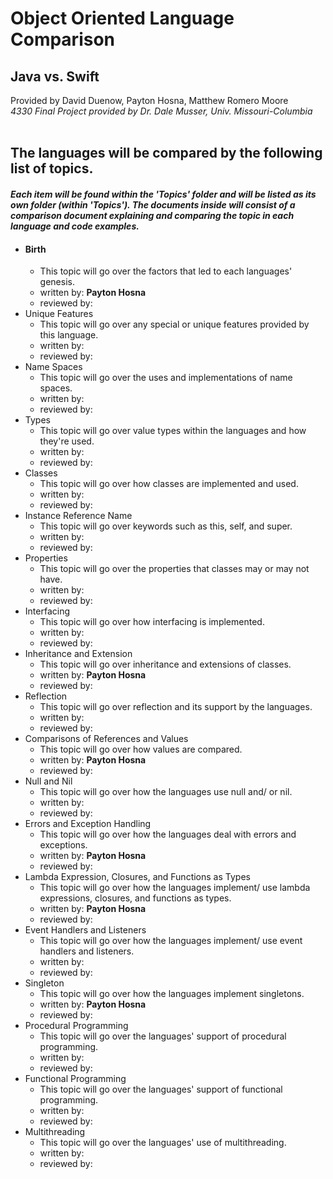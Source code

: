 # Object Oriented Language Comparison
## Java vs. Swift
Provided by David Duenow, Payton Hosna, Matthew Romero Moore
<br>_4330 Final Project provided by Dr. Dale Musser, Univ. Missouri-Columbia_
<br>
<br>
## The languages will be compared by the following list of topics.
#### _Each item will be found within the 'Topics' folder and will be listed as its own folder (within 'Topics'). The documents inside will consist of a comparison document explaining and comparing the topic in each language and code examples._
* #### Birth
	* This topic will go over the factors that led to each languages' genesis.
	* written by: **Payton Hosna**
	* reviewed by:
* Unique Features
	* This topic will go over any special or unique features provided by this language.
	* written by:
	* reviewed by:
* Name Spaces
	* This topic will go over the uses and implementations of name spaces.
	* written by:
	* reviewed by:
* Types
	* This topic will go over value types within the languages and how they're used.
	* written by:
	* reviewed by:
* Classes
	* This topic will go over how classes are implemented and used.
	* written by:
	* reviewed by:
* Instance Reference Name
	* This topic will go over keywords such as this, self, and super.
	* written by:
	* reviewed by:
* Properties
	* This topic will go over the properties that classes may or may not have.
	* written by:
	* reviewed by:
* Interfacing
	* This topic will go over how interfacing is implemented.
	* written by:
	* reviewed by:
* Inheritance and Extension
	* This topic will go over inheritance and extensions of classes.
	* written by: **Payton Hosna**
	* reviewed by:
* Reflection
	* This topic will go over reflection and its support by the languages.
	* written by:
	* reviewed by:
* Comparisons of References and Values
	* This topic will go over how values are compared.
	* written by: **Payton Hosna**
	* reviewed by:
* Null and Nil
	* This topic will go over how the languages use null and/ or nil.
	* written by: 
	* reviewed by:
* Errors and Exception Handling
	* This topic will go over how the languages deal with errors and exceptions.
	* written by: **Payton Hosna**
	* reviewed by:
* Lambda Expression, Closures, and Functions as Types
	* This topic will go over how the languages implement/ use lambda expressions, closures, and functions as types.
	* written by: **Payton Hosna**
	* reviewed by:
* Event Handlers and Listeners
	* This topic will go over how the languages implement/ use event handlers and listeners.
	* written by:
	* reviewed by:
* Singleton
	* This topic will go over how the languages implement singletons.
	* written by: **Payton Hosna**
	* reviewed by:
* Procedural Programming
	* This topic will go over the languages' support of procedural programming.
	* written by:
	* reviewed by:
* Functional Programming
	* This topic will go over the languages' support of functional programming.
	* written by:
	* reviewed by:
* Multithreading
	* This topic will go over the languages' use of multithreading.
	* written by:
	* reviewed by:
